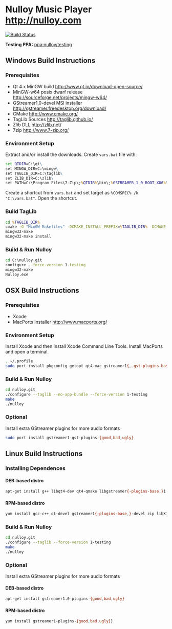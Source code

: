 # Nulloy Music Player http://nulloy.com

[![Build Status](https://travis-ci.org/nulloy/nulloy.svg)](https://travis-ci.org/nulloy/nulloy)

**Testing PPA:** [ppa:nulloy/testing](https://launchpad.net/~nulloy/+archive/ubuntu/testing)



## Windows Build Instructions

### Prerequisites
* Qt 4.x MinGW build http://www.qt.io/download-open-source/
* MinGW-w64 posix dwarf release http://sourceforge.net/projects/mingw-w64/
* GStreamer1.0-devel MSI installer http://gstreamer.freedesktop.org/download/
* CMake http://www.cmake.org/
* TagLib Sources http://taglib.github.io/
* Zlib DLL http://zlib.net/
* 7zip http://www.7-zip.org/

### Environment Setup

Extract and/or install the downloads. Create ```vars.bat``` file with:

```bat
set QTDIR=C:\qt\
set MINGW_DIR=C:\mingw\
set TAGLIB_DIR=C:\taglib\
set ZLIB_DIR=C:\zlib\
set PATH=C:\Program Files\7-Zip\;%QTDIR%\bin\;%GSTREAMER_1_0_ROOT_X86%\bin\;%MINGW_DIR%\bin\;%ZLIB_DIR%;%PATH%
```

Create a shortcut from ```vars.bat``` and set target as ```%COMSPEC% /k "C:\vars.bat"```. Open the shortcut.

### Build TagLib

```bat
cd %TAGLIB_DIR%
cmake -G "MinGW Makefiles" -DCMAKE_INSTALL_PREFIX=%TAGLIB_DIR% -DCMAKE_RELEASE_TYPE=Release -DENABLE_STATIC=ON -DENABLE_STATIC_RUNTIME=ON .
mingw32-make
mingw32-make install
```

### Build & Run Nulloy

```bat
cd C:\nulloy.git
configure --force-version 1-testing
mingw32-make
Nulloy.exe
```



## OSX Build Instructions

### Prerequisites
* Xcode
* MacPorts Installer http://www.macports.org/

### Environment Setup

Install Xcode and then install Xcode Command Line Tools. Install MacPorts and open a terminal.

```sh
. ~/.profile
sudo port install pkgconfig getopt qt4-mac gstreamer1{,-gst-plugins-base} taglib
```

### Build & Run Nulloy

```sh
cd nulloy.git
./configure --taglib --no-app-bundle --force-version 1-testing
make
./nulloy
```

### Optional

Install extra GStreamer plugins for more audio formats

```sh
sudo port install gstreamer1-gst-plugins-{good,bad,ugly}
```



## Linux Build Instructions

### Installing Dependences

#### DEB-based distro

```sh
apt-get install g++ libqt4-dev qt4-qmake libgstreamer{-plugins-base,}1.0-dev zip libx11-dev libtag1-dev
```

#### RPM-based distro

```sh
yum install gcc-c++ qt-devel gstreamer1{-plugins-base,}-devel zip libX11-devel taglib-devel
```

### Build & Run Nulloy

```sh
cd nulloy.git
./configure --taglib --force-version 1-testing
make
./nulloy
```

### Optional

Install extra GStreamer plugins for more audio formats

#### DEB-based distro

```sh
apt-get install gstreamer1.0-plugins-{good,bad,ugly}
```

#### RPM-based distro

```sh
yum install gstreamer1-plugins-{good,bad,ugly}}
```
